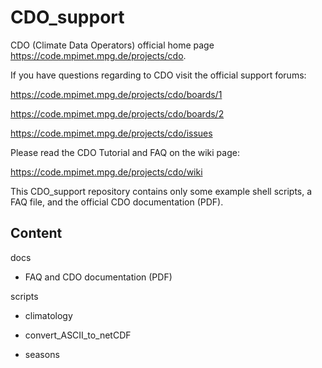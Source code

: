 # CDO_support

CDO (Climate Data Operators) official home page https://code.mpimet.mpg.de/projects/cdo.

If you have questions regarding to CDO visit the official support forums:

  https://code.mpimet.mpg.de/projects/cdo/boards/1

  https://code.mpimet.mpg.de/projects/cdo/boards/2

  https://code.mpimet.mpg.de/projects/cdo/issues

Please read the CDO Tutorial and FAQ on the wiki page:

  https://code.mpimet.mpg.de/projects/cdo/wiki

This CDO_support repository contains only some example shell scripts, a FAQ file, and the official CDO documentation (PDF).


## Content

docs

  - FAQ and CDO documentation (PDF)

scripts

  - climatology
  
  - convert_ASCII_to_netCDF
  
  - seasons
  
